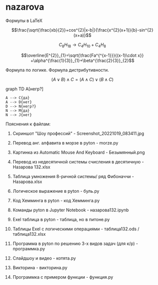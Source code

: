 # nazarova
Формулы в LaTeX


$$\frac{\sqrt{\frac{xb}{2}}+cos^{2}|x-b|}{\frac{x^{2}(x+1)}{b}-sin^{2}(x+a)}$$


$$C_{8}H_{18}\to C_{4}H_{10}+C_{4}H_{8}$$


$$\overline{E^{2}}_{1}=\sqrt{\frac{Fa^{^{x-1}}}{(x-1)\cdot x}} +\alpha^{\frac{1}{3}}_{1}+\beta^{\frac{2}{3}}_{2}$$


Формула по логике. Формула дистрибутивности.


$$\left(A \vee  B\right)\wedge C=\left( A\wedge C \right)\vee \left( B\wedge C \right)$$



graph TD
    A[негр?] 
    
    A --> C{да}
    A --> D{нет}
    D --> N{негр?}
    N --> M{да}
    N --> J{нет}





Пояснения к файлам: 

1. Скриншот "Шоу профессий" - Screenshot_20221019_083411.jpg

2. Перевод анг. алфавита в морзе в pyton - morze.py

3. Картинка из Automatic Mouse And Keyboard - Безымянный.png

4. Перевод из недесятичной системы счисления в десятичную - Назарова 132.xlsx

5. Таблица умножения 8-ричной системы/ ряд Фибоначчи - Назарова.xlsx

6. Логическое выражение в pyton - буль.py

7. Код Хемминга в pyton - код Хемминга.py

8. Команды pyton в Jupyter Notebook - назарова132.ipynb

9. Exel таблица в pyton - таблица, но в питоне.py

10. Таблицы Exel с логическими операциями - таблица132.ods / таблица132.xlsx

11. Программа в pyton по решению 3-х видов задач (для к/р) - программка.py

12. Слайдшоу и видео - котята.py

13. Викторина - викторина.py

14. Программка с примером функции - функция.py
